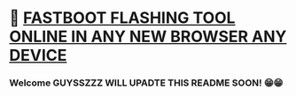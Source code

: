 # 🚀 [FASTBOOT FLASHING TOOL ONLINE IN ANY NEW BROWSER ANY DEVICE](https://arkt-7.github.io/nabu/)

### Welcome GUYSSZZZ WILL UPADTE THIS README SOON! 😁😁
